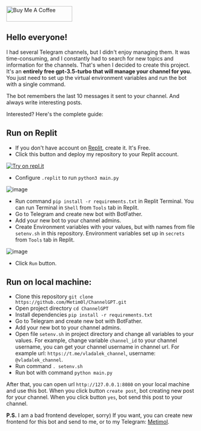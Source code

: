 <a href="https://www.buymeacoffee.com/metimol" target="_blank"><img src="https://cdn.buymeacoffee.com/buttons/default-orange.png" alt="Buy Me A Coffee" height="41" width="174"></a>

## Hello everyone!

I had several Telegram channels, but I didn't enjoy managing them. It was time-consuming, and I constantly had to search for new topics and information for the channels. That's when I decided to create this project. 
It's an **entirely free gpt-3.5-turbo that will manage your channel for you.** You just need to set up the virtual environment variables and run the bot with a single command. 

The bot remembers the last 10 messages it sent to your channel. And always write interesting posts.

Interested? Here's the complete guide:

## Run on Replit
- If you don't have account on [Replit](https://replit.com/), create it. It's Free.
- Click this button and deploy my repository to your Replit account.

[![Try on repl.it](https://img.shields.io/badge/Replit-DD1200?style=for-the-badge&logo=Replit&logoColor=white)](https://repl.it/github/metim0l/ChannelGPT)

- Configure `.replit` to run `python3 main.py`

![image](https://github.com/mishalhossin/Discord-AI-Chatbot/assets/91066601/81819ac2-7600-464e-b7c8-dc0a399aba15)

- Run command `pip install -r requirements.txt` in Replit Terminal. You can run Terminal in `Shell` from `Tools` tab in Replit.
- Go to Telegram and create new bot with BotFather.
- Add your new bot to your channel admins.
- Create Environment variables with your values, but with names from file `setenv.sh` in this repository. Environment variables set up in `secrets` from `Tools` tab in Replit.

![image](https://github.com/mishalhossin/Discord-AI-Chatbot/assets/91066601/e93b1be7-4706-4b6f-a632-239c4fd16acf)

- Click `Run` button.


## Run on local machine:
- Clone this repository `git clone https://github.com/Metim0l/ChannelGPT.git`
- Open project directory `cd ChannelGPT`
- Install dependencies `pip install -r requirements.txt`
- Go to Telegram and create new bot with BotFather.
- Add your new bot to your channel admins.
- Open file `setenv.sh` in project directory and change all variables to your values. For example, change variable `channel_id` to your channel username, you can get your channel username in channel url. For example url: `https://t.me/vladalek_channel`, username: `@vladalek_channel`.
- Run command `. setenv.sh`
- Run bot with command `python main.py`

After that, you can open url `http://127.0.0.1:8080` on your local machine and use this bot. When you click button `create post`, bot creating new post for your channel. When you click button `yes`, bot send this post to your channel.


**P.S.** I am a bad frontend developer, sorry) 
If you want, you can create new frontend for this bot and send to me, or to my Telegram: [Metimol](https://t.me/metimol).
